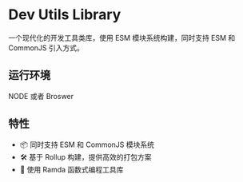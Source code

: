 # Dev Utils Library

一个现代化的开发工具类库，使用 ESM 模块系统构建，同时支持 ESM 和 CommonJS 引入方式。

## 运行环境
NODE 或者 Broswer

## 特性

- 📦 同时支持 ESM 和 CommonJS 模块系统
- 🛠 基于 Rollup 构建，提供高效的打包方案
- 🧰 使用 Ramda 函数式编程工具库
